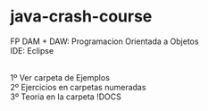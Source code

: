 # java-crash-course
FP DAM + DAW: Programacion Orientada a Objetos <br>
IDE: Eclipse <br><br>

1º Ver carpeta de Ejemplos <br>
2º Ejercicios en carpetas numeradas <br>
3º Teoria en la carpeta !DOCS <br>
